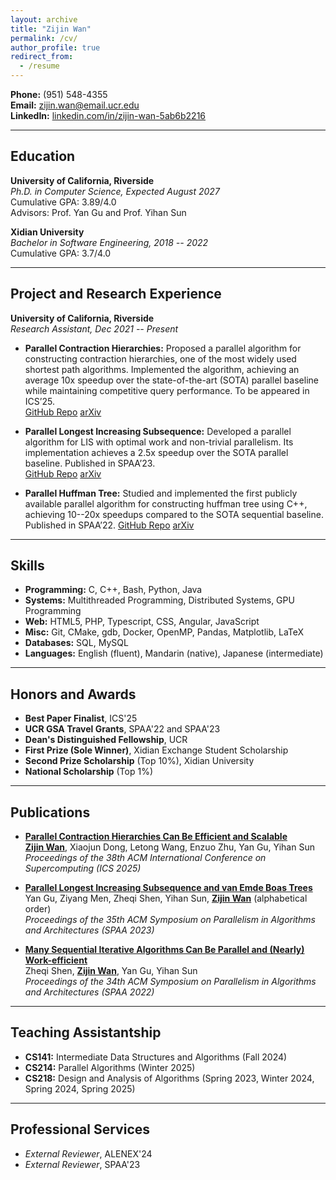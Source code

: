 ```yaml
---
layout: archive
title: "Zijin Wan"
permalink: /cv/
author_profile: true
redirect_from:
  - /resume
---
```


**Phone:** (951) 548-4355  
**Email:** [zijin.wan@email.ucr.edu](mailto:zijin.wan@email.ucr.edu)  
**LinkedIn:** [linkedin.com/in/zijin-wan-5ab6b2216](https://www.linkedin.com/in/zijin-wan-5ab6b2216/)

---

## Education

**University of California, Riverside**  
*Ph.D. in Computer Science, Expected August 2027*  
Cumulative GPA: 3.89/4.0  
Advisors: Prof. Yan Gu and Prof. Yihan Sun

**Xidian University**  
*Bachelor in Software Engineering, 2018 -- 2022*  
Cumulative GPA: 3.7/4.0

---

## Project and Research Experience

**University of California, Riverside**  
*Research Assistant, Dec 2021 -- Present*

- **Parallel Contraction Hierarchies:** Proposed a parallel algorithm for constructing contraction hierarchies, one of the most widely used shortest path algorithms. Implemented the algorithm, achieving an average 10x speedup over the state-of-the-art (SOTA) parallel baseline while maintaining competitive query performance. To be appeared in ICS’25.  
  [GitHub Repo](https://github.com/ucrparlay/Parallel-Contraction-Hierarchy)
  [arXiv](https://arxiv.org/abs/2412.18008)

- **Parallel Longest Increasing Subsequence:**  Developed a parallel algorithm for LIS with optimal work and non-trivial parallelism. Its implementation achieves a 2.5x speedup over the SOTA parallel baseline. Published in SPAA’23.  
  [GitHub Repo](https://github.com/ucrparlay/Parallel-LIS)
  [arXiv](https://arxiv.org/abs/2208.09809)


- **Parallel Huffman Tree:** Studied and implemented the first publicly available parallel algorithm for constructing huffman tree using C++, achieving 10--20x speedups compared to the SOTA sequential baseline. Published in SPAA’22.
  [GitHub Repo](https://github.com/Easinal/huff_para)
  [arXiv](https://arxiv.org/abs/2205.13077)


---

## Skills

- **Programming:** C, C++, Bash, Python, Java
- **Systems:** Multithreaded Programming, Distributed Systems, GPU Programming
- **Web:** HTML5, PHP, Typescript, CSS, Angular, JavaScript
- **Misc:** Git, CMake, gdb, Docker, OpenMP, Pandas, Matplotlib, LaTeX
- **Databases:** SQL, MySQL
- **Languages:** English (fluent), Mandarin (native), Japanese (intermediate)

---

## Honors and Awards

- **Best Paper Finalist**, ICS'25  
- **UCR GSA Travel Grants**, SPAA'22 and SPAA'23  
- **Dean's Distinguished Fellowship**, UCR  
- **First Prize (Sole Winner)**, Xidian Exchange Student Scholarship  
- **Second Prize Scholarship** (Top 10%), Xidian University  
- **National Scholarship** (Top 1%)

---

## Publications

- **[Parallel Contraction Hierarchies Can Be Efficient and Scalable](https://arxiv.org/abs/2412.18008)**  
  <strong><u>Zijin Wan</u></strong>, Xiaojun Dong, Letong Wang, Enzuo Zhu, Yan Gu, Yihan Sun  
  *Proceedings of the 38th ACM International Conference on Supercomputing (ICS 2025)*

- **[Parallel Longest Increasing Subsequence and van Emde Boas Trees](https://dl.acm.org/doi/10.1145/3558481.3591069)**  
  Yan Gu, Ziyang Men, Zheqi Shen, Yihan Sun, <strong><u>Zijin Wan</u></strong>  (alphabetical order)  
  *Proceedings of the 35th ACM Symposium on Parallelism in Algorithms and Architectures (SPAA 2023)*
  
- **[Many Sequential Iterative Algorithms Can Be Parallel and (Nearly) Work-efficient](https://dl.acm.org/doi/10.1145/3490148.3538574)**  
  Zheqi Shen, <strong><u>Zijin Wan</u></strong>, Yan Gu, Yihan Sun  
  *Proceedings of the 34th ACM Symposium on Parallelism in Algorithms and Architectures (SPAA 2022)*


---

## Teaching Assistantship

- **CS141:** Intermediate Data Structures and Algorithms (Fall 2024)  
- **CS214:** Parallel Algorithms (Winter 2025)  
- **CS218:** Design and Analysis of Algorithms (Spring 2023, Winter 2024, Spring 2024, Spring 2025)

---

## Professional Services

- *External Reviewer*, ALENEX'24  
- *External Reviewer*, SPAA'23
